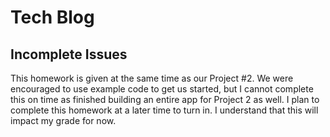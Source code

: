 # Tech Blog

## Incomplete Issues
This homework is given at the same time as our Project #2. We were encouraged to use example code to get us started, but I cannot complete this on time as finished building an entire app for Project 2 as well. I plan to complete this homework at a later time to turn in. I understand that this will impact my grade for now.